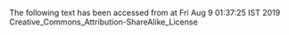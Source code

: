 The following text has been accessed from at Fri Aug 9 01:37:25 IST 2019
Creative_Commons_Attribution-ShareAlike_License
